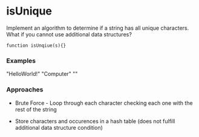 # isUnique

Implement an algorithm to determine if a string has all unique characters. What if you cannot use additional data structures?

`function isUnqiue(s){}`

### Examples

"HelloWorld!"
"Computer"
""

### Approaches

- Brute Force - Loop through each character checking each one with the rest of the string

- Store characters and occurences in a hash table (does not fulfill additional data structure condition)
